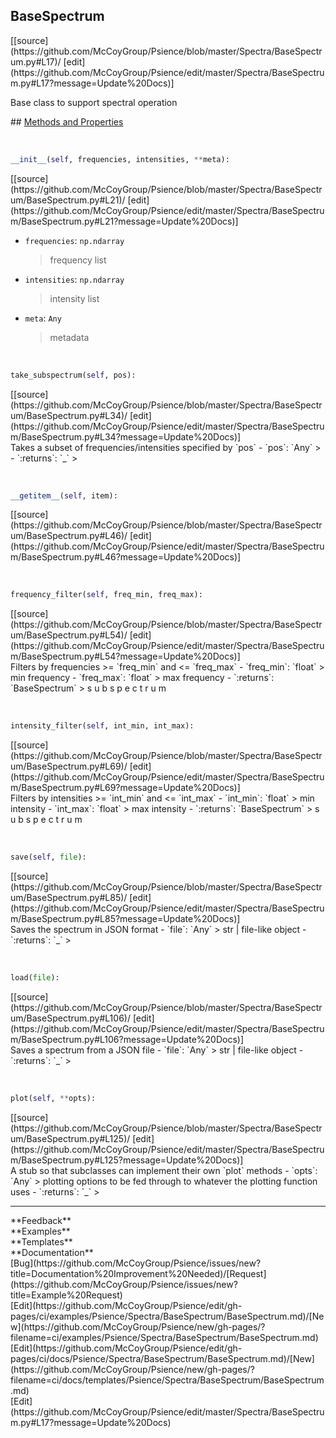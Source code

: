 ## <a id="Psience.Spectra.BaseSpectrum.BaseSpectrum">BaseSpectrum</a> 

<div class="docs-source-link" markdown="1">
[[source](https://github.com/McCoyGroup/Psience/blob/master/Spectra/BaseSpectrum.py#L17)/
[edit](https://github.com/McCoyGroup/Psience/edit/master/Spectra/BaseSpectrum.py#L17?message=Update%20Docs)]
</div>

Base class to support spectral operation







<div class="collapsible-section">
 <div class="collapsible-section collapsible-section-header" markdown="1">
## <a class="collapse-link" data-toggle="collapse" href="#methods" markdown="1"> Methods and Properties</a> <a class="float-right" data-toggle="collapse" href="#methods"><i class="fa fa-chevron-down"></i></a>
 </div>
 <div class="collapsible-section collapsible-section-body collapse show" id="methods" markdown="1">
 
<a id="Psience.Spectra.BaseSpectrum.BaseSpectrum.__init__" class="docs-object-method">&nbsp;</a> 
```python
__init__(self, frequencies, intensities, **meta): 
```
<div class="docs-source-link" markdown="1">
[[source](https://github.com/McCoyGroup/Psience/blob/master/Spectra/BaseSpectrum/BaseSpectrum.py#L21)/
[edit](https://github.com/McCoyGroup/Psience/edit/master/Spectra/BaseSpectrum/BaseSpectrum.py#L21?message=Update%20Docs)]
</div>

  - `frequencies`: `np.ndarray`
    > frequency list
  - `intensities`: `np.ndarray`
    > intensity list
  - `meta`: `Any`
    > metadata


<a id="Psience.Spectra.BaseSpectrum.BaseSpectrum.take_subspectrum" class="docs-object-method">&nbsp;</a> 
```python
take_subspectrum(self, pos): 
```
<div class="docs-source-link" markdown="1">
[[source](https://github.com/McCoyGroup/Psience/blob/master/Spectra/BaseSpectrum/BaseSpectrum.py#L34)/
[edit](https://github.com/McCoyGroup/Psience/edit/master/Spectra/BaseSpectrum/BaseSpectrum.py#L34?message=Update%20Docs)]
</div>
Takes a subset of frequencies/intensities specified by `pos`
  - `pos`: `Any`
    > 
  - `:returns`: `_`
    >


<a id="Psience.Spectra.BaseSpectrum.BaseSpectrum.__getitem__" class="docs-object-method">&nbsp;</a> 
```python
__getitem__(self, item): 
```
<div class="docs-source-link" markdown="1">
[[source](https://github.com/McCoyGroup/Psience/blob/master/Spectra/BaseSpectrum/BaseSpectrum.py#L46)/
[edit](https://github.com/McCoyGroup/Psience/edit/master/Spectra/BaseSpectrum/BaseSpectrum.py#L46?message=Update%20Docs)]
</div>


<a id="Psience.Spectra.BaseSpectrum.BaseSpectrum.frequency_filter" class="docs-object-method">&nbsp;</a> 
```python
frequency_filter(self, freq_min, freq_max): 
```
<div class="docs-source-link" markdown="1">
[[source](https://github.com/McCoyGroup/Psience/blob/master/Spectra/BaseSpectrum/BaseSpectrum.py#L54)/
[edit](https://github.com/McCoyGroup/Psience/edit/master/Spectra/BaseSpectrum/BaseSpectrum.py#L54?message=Update%20Docs)]
</div>
Filters by frequencies >= `freq_min` and <= `freq_max`
  - `freq_min`: `float`
    > min frequency
  - `freq_max`: `float`
    > max frequency
  - `:returns`: `BaseSpectrum`
    > s
u
b
s
p
e
c
t
r
u
m


<a id="Psience.Spectra.BaseSpectrum.BaseSpectrum.intensity_filter" class="docs-object-method">&nbsp;</a> 
```python
intensity_filter(self, int_min, int_max): 
```
<div class="docs-source-link" markdown="1">
[[source](https://github.com/McCoyGroup/Psience/blob/master/Spectra/BaseSpectrum/BaseSpectrum.py#L69)/
[edit](https://github.com/McCoyGroup/Psience/edit/master/Spectra/BaseSpectrum/BaseSpectrum.py#L69?message=Update%20Docs)]
</div>
Filters by intensities >= `int_min` and <= `int_max`
  - `int_min`: `float`
    > min intensity
  - `int_max`: `float`
    > max intensity
  - `:returns`: `BaseSpectrum`
    > s
u
b
s
p
e
c
t
r
u
m


<a id="Psience.Spectra.BaseSpectrum.BaseSpectrum.save" class="docs-object-method">&nbsp;</a> 
```python
save(self, file): 
```
<div class="docs-source-link" markdown="1">
[[source](https://github.com/McCoyGroup/Psience/blob/master/Spectra/BaseSpectrum/BaseSpectrum.py#L85)/
[edit](https://github.com/McCoyGroup/Psience/edit/master/Spectra/BaseSpectrum/BaseSpectrum.py#L85?message=Update%20Docs)]
</div>
Saves the spectrum in JSON format
  - `file`: `Any`
    > str | file-like object
  - `:returns`: `_`
    >


<a id="Psience.Spectra.BaseSpectrum.BaseSpectrum.load" class="docs-object-method">&nbsp;</a> 
```python
load(file): 
```
<div class="docs-source-link" markdown="1">
[[source](https://github.com/McCoyGroup/Psience/blob/master/Spectra/BaseSpectrum/BaseSpectrum.py#L106)/
[edit](https://github.com/McCoyGroup/Psience/edit/master/Spectra/BaseSpectrum/BaseSpectrum.py#L106?message=Update%20Docs)]
</div>
Saves a spectrum from a JSON file
  - `file`: `Any`
    > str | file-like object
  - `:returns`: `_`
    >


<a id="Psience.Spectra.BaseSpectrum.BaseSpectrum.plot" class="docs-object-method">&nbsp;</a> 
```python
plot(self, **opts): 
```
<div class="docs-source-link" markdown="1">
[[source](https://github.com/McCoyGroup/Psience/blob/master/Spectra/BaseSpectrum/BaseSpectrum.py#L125)/
[edit](https://github.com/McCoyGroup/Psience/edit/master/Spectra/BaseSpectrum/BaseSpectrum.py#L125?message=Update%20Docs)]
</div>
A stub so that subclasses can implement their own `plot` methods
  - `opts`: `Any`
    > plotting options to be fed through to whatever the plotting function uses
  - `:returns`: `_`
    >
 </div>
</div>












---


<div markdown="1" class="text-secondary">
<div class="container">
  <div class="row">
   <div class="col" markdown="1">
**Feedback**   
</div>
   <div class="col" markdown="1">
**Examples**   
</div>
   <div class="col" markdown="1">
**Templates**   
</div>
   <div class="col" markdown="1">
**Documentation**   
</div>
   <div class="col" markdown="1">
   
</div>
   <div class="col" markdown="1">
   
</div>
   <div class="col" markdown="1">
   
</div>
</div>
  <div class="row">
   <div class="col" markdown="1">
[Bug](https://github.com/McCoyGroup/Psience/issues/new?title=Documentation%20Improvement%20Needed)/[Request](https://github.com/McCoyGroup/Psience/issues/new?title=Example%20Request)   
</div>
   <div class="col" markdown="1">
[Edit](https://github.com/McCoyGroup/Psience/edit/gh-pages/ci/examples/Psience/Spectra/BaseSpectrum/BaseSpectrum.md)/[New](https://github.com/McCoyGroup/Psience/new/gh-pages/?filename=ci/examples/Psience/Spectra/BaseSpectrum/BaseSpectrum.md)   
</div>
   <div class="col" markdown="1">
[Edit](https://github.com/McCoyGroup/Psience/edit/gh-pages/ci/docs/Psience/Spectra/BaseSpectrum/BaseSpectrum.md)/[New](https://github.com/McCoyGroup/Psience/new/gh-pages/?filename=ci/docs/templates/Psience/Spectra/BaseSpectrum/BaseSpectrum.md)   
</div>
   <div class="col" markdown="1">
[Edit](https://github.com/McCoyGroup/Psience/edit/master/Spectra/BaseSpectrum.py#L17?message=Update%20Docs)   
</div>
   <div class="col" markdown="1">
   
</div>
   <div class="col" markdown="1">
   
</div>
   <div class="col" markdown="1">
   
</div>
</div>
</div>
</div>
